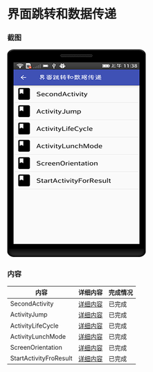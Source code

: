 # 界面跳转和数据传递

### 截图
![截图](https://github.com/BruceAnda/HMAndroid/blob/master/screenshot/day06/pic/pic.png)

### 内容
| 内容 | 详细内容 | 完成情况 |
|-----|-----|-----|
| SecondActivity | [详细内容]() | 已完成 |
| ActivityJump | [详细内容]() | 已完成 |
| ActivityLifeCycle | [详细内容]() | 已完成 |
| ActivityLunchMode | [详细内容]() | 已完成 |
| ScreenOrientation | [详细内容]() | 已完成 |
| StartActivityFroResult | [详细内容]() | 已完成 |
